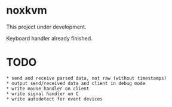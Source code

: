 # noxkvm

This project under development.

Keyboard handler already finished.

# TODO
	* send and receive parsed data, not raw (without timestamps)
	* output send/received data and client in debug mode
	* write mouse handler on client
	* write signal handler on C
	* write autodetect for event devices
